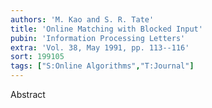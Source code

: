 ```yaml
---
authors: 'M. Kao and S. R. Tate'
title: 'Online Matching with Blocked Input'
pubin: 'Information Processing Letters'
extra: 'Vol. 38, May 1991, pp. 113--116'
sort: 199105
tags: ["S:Online Algorithms","T:Journal"]
---
```

Abstract
